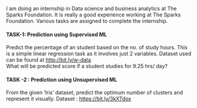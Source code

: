 I am doing an internship in Data science and business analytics at The Sparks Foundation. It is really a good experience working at The Sparks Foundation. Various tasks are assigned to complete the internship.

#### TASK-1: Prediction using Supervised ML  
Predict the percentage of an student based on the no. of study hours.
This is a simple linear regression task as it involves just 2 variables. Dataset used can be found at http://bit.ly/w-data  
What will be predicted score if a student studies for 9.25 hrs/ day?  

#### TASK -2 : Prediction using Unsupervised ML
From the given ‘Iris’ dataset, predict the optimum number of clusters and represent it visually. Dataset : https://bit.ly/3kXTdox
